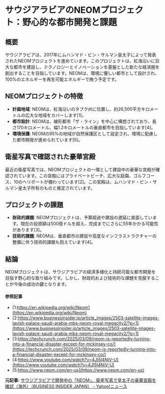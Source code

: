 # サウジアラビアのNEOMプロジェクト：野心的な都市開発と課題

## 概要

サウジアラビアは、2017年にムハンマド・ビン・サルマン皇太子によって発表されたNEOMプロジェクトを進めています。このプロジェクトは、紅海沿いに巨大な都市を建設し、テクノロジーとイノベーションを基盤とした新たな経済圏を創出することを目指しています。NEOMは、環境に優しい都市として設計され、100%のエネルギーを再生可能エネルギーで賄う予定です。

## NEOMプロジェクトの特徴

- **計画地域**: NEOMは、紅海沿いのタブク州に位置し、約26,500平方キロメートルの広大な地域をカバーします[1]。
- **都市設計**: NEOMは、線形都市「ザ・ライン」を中心に構想されており、長さ170キロメートル、幅1.2キロメートルの垂直都市を目指しています[4]。
- **環境保護**: NEOMの95%の地域が自然保護区として設定され、環境に配慮した都市開発が進められています[5]。

## 衛星写真で確認された豪華宮殿

最近の衛星写真では、NEOMプロジェクトの一環として建設中の豪華な宮殿が確認されています。この宮殿にはプライベートビーチ、広大な庭園、ゴルフコース、10のヘリポートが備わっています[2]。この宮殿は、ムハンマド・ビン・サルマン皇太子所有のものと推定されています。

## プロジェクトの課題

- **財政的課題**: NEOMプロジェクトは、予算超過や建設の遅延に直面しています。現在の投資額は500億ドルを超え、完成までにさらに55年かかる可能性があります[3]。
- **技術的課題**: NEOMは、垂直都市の建設や高度なインフラストラクチャーの整備に伴う技術的課題も抱えています[4]。

## 結論

NEOMプロジェクトは、サウジアラビアの経済多様化と持続可能な都市開発を目指す野心的な取り組みです。しかし、財政的および技術的な課題を克服することが今後の成功の鍵となります。

#### 参照記事
- [1:https://en.wikipedia.org/wiki/Neom](https://en.wikipedia.org/wiki/Neom)
- [2:https://www.businessinsider.jp/article_images/2503-satellite-images-lavish-palace-saudi-arabia-mbs-neom-royal-megacity2/?p=1](https://www.businessinsider.jp/article_images/2503-satellite-images-lavish-palace-saudi-arabia-mbs-neom-royal-megacity2/?p=1)
- [3:https://techcrunch.com/2025/03/09/neom-is-reportedly-turning-into-a-financial-disaster-except-for-mckinsey-co/](https://techcrunch.com/2025/03/09/neom-is-reportedly-turning-into-a-financial-disaster-except-for-mckinsey-co/)
- [4:https://www.youtube.com/watch?v=4JI5I4NjV-U](https://www.youtube.com/watch?v=4JI5I4NjV-U)
- [5:https://www.neom.com/en-us](https://www.neom.com/en-us)


**元記事:** [サウジアラビアで開発中の「NEOM」、衛星写真で皇太子の豪華宮殿を確認（海外）（BUSINESS INSIDER JAPAN） - Yahoo!ニュース](https://news.yahoo.co.jp/articles/168daf5a4547bf15999bfb65db75a84b12ae7602?source=rss)